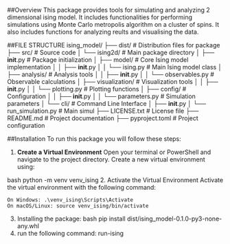 ##Overview
This package provides tools for simulating and analyzing 2 dimensional ising model. It includes functionalities for performing simulations using Monte Carlo metropolis algorithm on a cluster of spins. It also includes functions for analyzing reults and visualising the data.

##FILE STRUCTURE
ising_model/
├── dist/                     # Distribution files for package
├── src/                      # Source code
│   └── ising2d/             # Main package directory
│       ├── __init__.py      # Package initialization
│       ├── model/           # Core Ising model implementation
│       │   ├── __init__.py
│       │   └── ising.py     # Main Ising model class
│       ├── analysis/        # Analysis tools
│       │   ├── __init__.py
│       │   └── observables.py # Observable calculations
│       ├── visualization/   # Visualization tools
│       │   ├── __init__.py
│       │   └── plotting.py  # Plotting functions
│       ├── config/         # Configuration
│       │   ├── __init__.py
│       │   └── parameters.py # Simulation parameters
│       └── cli/            # Command Line Interface
│           ├── __init__.py
│           └── run_simulation.py  # Main simul
├── LICENSE.txt            # License file
├── README.md             # Project documentation
├── pyproject.toml        # Project configuration

##Installation
To run this package you will follow these steps:
1. **Create a Virtual Environment**
   Open your terminal or PowerShell and navigate to the project directory. Create a new virtual environment using:

   
bash
   python -m venv venv_ising
2. Activate the Virtual Environment Activate the virtual environment with the following command:

    On Windows: .\venv_ising\Scripts\Activate
    On macOS/Linux: source venv_ising/bin/activate
3. Installing the package:
bash
   pip install dist/ising_model-0.1.0-py3-none-any.whl
4. run the following command:
   run-ising

